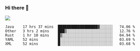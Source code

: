 ### Hi there 👋
![](https://github-readme-stats.vercel.app/api?username=tuichenchuxin)
<!--START_SECTION:waka-->
```text
Java    17 hrs 37 mins  ██████████████████▓░░░░░░   74.06 % 
Other   3 hrs 2 mins    ███▒░░░░░░░░░░░░░░░░░░░░░   12.76 % 
Rust    1 hr 10 mins    █▒░░░░░░░░░░░░░░░░░░░░░░░   04.94 % 
YAML    52 mins         █░░░░░░░░░░░░░░░░░░░░░░░░   03.69 % 
XML     52 mins         █░░░░░░░░░░░░░░░░░░░░░░░░   03.68 % 
```
<!--END_SECTION:waka-->

